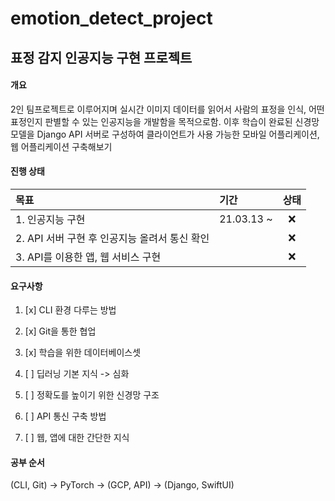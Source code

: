 # emotion_detect_project

## 표정 감지 인공지능 구현 프로젝트

#### 개요

2인 팀프로젝트로 이루어지며 실시간 이미지 데이터를 읽어서 사람의 표정을 인식, 어떤 표정인지 판별할 수 있는 인공지능을 개발함을 목적으로함. 이후 학습이 완료된 신경망 모델을 Django API 서버로 구성하여 클라이언트가 사용 가능한 모바일 어플리케이션, 웹 어플리케이션 구축해보기

#### 진행 상태

| 목표                                          | 기간       | 상태  |
| :-------------------------------------------- | :--------- | :---: |
| 1. 인공지능 구현                              | 21.03.13 ~ |   ❌   |
| 2. API 서버 구현 후 인공지능 올려서 통신 확인 |            |   ❌   |
| 3. API를 이용한 앱, 웹 서비스 구현            |            |   ❌   |


#### 요구사항

1. [x] CLI 환경 다루는 방법

2. [x] Git을 통한 협업

3. [x] 학습을 위한 데이터베이스셋

4. [ ] 딥러닝 기본 지식 -> 심화

5. [ ] 정확도를 높이기 위한 신경망 구조

6. [ ] API 통신 구축 방법

7. [ ] 웹, 앱에 대한 간단한 지식

#### 공부 순서

(CLI, Git) -> PyTorch -> (GCP, API) -> (Django, SwiftUI)

